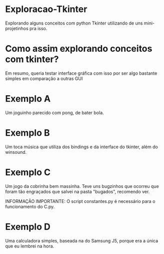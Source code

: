 # Exploracao-Tkinter
Explorando alguns conceitos com python Tkinter utilizando de uns mini-projetinhos pra isso.

# Como assim explorando conceitos com tkinter?
Em resumo, queria testar interface gráfica com isso por ser algo bastante simples em comparação a outras GUI

# Exemplo A
Um joguinho parecido com pong, de bater bola.

# Exemplo B 
Um toca música que utiliza dos bindings e da interface do tkinter, além do winsound.

# Exemplo C
Um jogo da cobrinha bem massinha. Teve uns bugzinhos que ocorreu que foram tão engraçados que salvei na pasta "bugados", recomendo ver.

INFORMAÇÃO IMPORTANTE: O script constantes.py é necessário para o funcionamento do C.py. 

# Exemplo D
Uma calculadora simples, baseada na do Samsung J5, porque era a única que eu lembrei na hora.
